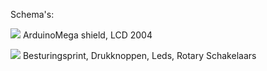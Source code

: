 
Schema's:

<p><a href="https://github.com/costonisp/Meetzender/blob/master/documentation/besturing_print/DisplayArduinoMega1.pdf"><img src="https://github.com/costonisp/Meetzender/blob/master/documentation/besturing_print/DisplayArduinoMega1TN.jpg"></a> ArduinoMega shield, LCD 2004</p>

<p><a href="https://github.com/costonisp/Meetzender/blob/master/documentation/besturing_print/DisplayArduinoMega2.pdf"><img src="https://github.com/costonisp/Meetzender/blob/master/documentation/besturing_print/DisplayArduinoMega2TN.jpg" ></a>
Besturingsprint, Drukknoppen, Leds, Rotary Schakelaars</p>
